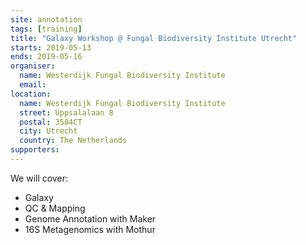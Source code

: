 ```yaml
---
site: annotation
tags: [training]
title: "Galaxy Workshop @ Fungal Biodiversity Institute Utrecht"
starts: 2019-05-13
ends: 2019-05-16
organiser:
  name: Westerdijk Fungal Biodiversity Institute
  email:
location:
  name: Westerdijk Fungal Biodiversity Institute
  street: Uppsalalaan 8
  postal: 3584CT
  city: Utrecht
  country: The Netherlands
supporters:
---
```


We will cover:

- Galaxy
- QC & Mapping
- Genome Annotation with Maker
- 16S Metagenomics with Mothur
